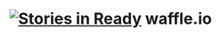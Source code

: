 [![Stories in Ready](https://badge.waffle.io/hondam/waffle.io.png?label=ready&title=Ready)](https://waffle.io/hondam/waffle.io)
waffle.io
=========
